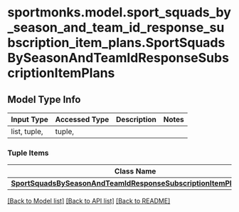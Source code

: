 # sportmonks.model.sport_squads_by_season_and_team_id_response_subscription_item_plans.SportSquadsBySeasonAndTeamIdResponseSubscriptionItemPlans

## Model Type Info
Input Type | Accessed Type | Description | Notes
------------ | ------------- | ------------- | -------------
list, tuple,  | tuple,  |  | 

### Tuple Items
Class Name | Input Type | Accessed Type | Description | Notes
------------- | ------------- | ------------- | ------------- | -------------
[**SportSquadsBySeasonAndTeamIdResponseSubscriptionItemPlansItem**](SportSquadsBySeasonAndTeamIdResponseSubscriptionItemPlansItem.md) | [**SportSquadsBySeasonAndTeamIdResponseSubscriptionItemPlansItem**](SportSquadsBySeasonAndTeamIdResponseSubscriptionItemPlansItem.md) | [**SportSquadsBySeasonAndTeamIdResponseSubscriptionItemPlansItem**](SportSquadsBySeasonAndTeamIdResponseSubscriptionItemPlansItem.md) |  | 

[[Back to Model list]](../../README.md#documentation-for-models) [[Back to API list]](../../README.md#documentation-for-api-endpoints) [[Back to README]](../../README.md)

